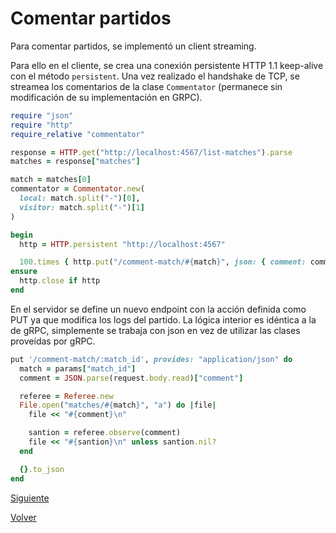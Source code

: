 # Comentar partidos

Para comentar partidos, se implementó un client streaming.

Para ello en el cliente, se crea una conexión persistente HTTP 1.1 keep-alive con el método `persistent`.
Una vez realizado el handshake de TCP, se streamea los comentarios de la clase `Commentator` (permanece sin modificación de su implementación en GRPC).

```ruby
require "json"
require "http"
require_relative "commentator"

response = HTTP.get("http://localhost:4567/list-matches").parse
matches = response["matches"]

match = matches[0]
commentator = Commentator.new(
  local: match.split("-")[0],
  visitor: match.split("-")[1]
)

begin
  http = HTTP.persistent "http://localhost:4567"

  100.times { http.put("/comment-match/#{match}", json: { comment: commentator.comment }).flush }
ensure
  http.close if http
end
```

En el servidor se define un nuevo endpoint con la acción definida como PUT ya que modifica los logs del partido.
La lógica interior es idéntica a la de gRPC, simplemente se trabaja con json en vez de utilizar las clases proveídas por gRPC.
```ruby
put '/comment-match/:match_id', provides: "application/json" do
  match = params["match_id"]
  comment = JSON.parse(request.body.read)["comment"]

  referee = Referee.new
  File.open("matches/#{match}", "a") do |file|
    file << "#{comment}\n"

    santion = referee.observe(comment)
    file << "#{santion}\n" unless santion.nil?
  end

  {}.to_json
end
```

[Siguiente](escuchar-partidos.md)

[Volver](../intro.md)

